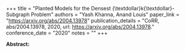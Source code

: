 +++
title = "Planted Models for the Densest {\textdollar}k{\textdollar}-Subgraph Problem"
authors = "Yash Khanna, Anand Louis"
paper_link = "https://arxiv.org/abs/2004.13978"
publication_details = "CoRR, abs/2004.13978, 2020, url: <a href='https://arxiv.org/abs/2004.13978' target='_blank'>https://arxiv.org/abs/2004.13978</a>."
conference_date = "2020"
notes = ""
+++

<b>Abstract:</b>
